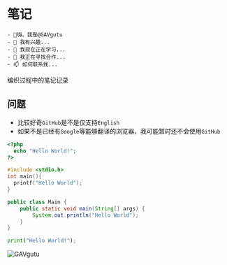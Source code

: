# 笔记
```
- 👋嗨，我是@GAVgutu
- 👀 我有兴趣...
- 🌱 我现在正在学习...
- 💞️ 我正在寻找合作...
- 📫 如何联系我...
```
编织过程中的笔记记录

## 问题
* 比较好奇`GitHub`是不是仅支持`English`
* 如果不是已经有`Google`等能够翻译的浏览器，我可能暂时还不会使用`GitHub`

```php
<?php
  echo "Hello World!";
?>
```
```c
#include <stdio.h>
int main(){
  printf("Hello World");
}
```
```java
public class Main {
    public static void main(String[] args) {
        System.out.println("Hello World");
    }
}
```
```python
print("Hello World!");
```

![GAVgutu](https://avatars.githubusercontent.com/u/101438028?v=4)
